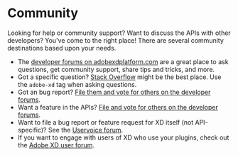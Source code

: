 # Community

Looking for help or community support? Want to discuss the APIs with other developers? You've come to the right place! There are several community destinations based upon your needs.

* The [developer forums on adobexdplatform.com](forums.adobexdplatform.com) are a great place to ask questions, get community support, share tips and tricks, and more.
* Got a specific question? [Stack Overflow](#https://stackoverflow.com/questions/tagged/adobe-xd) might be the best place. Use the `adobe-xd` tag when asking questions.
* Got an bug report? [File them and vote for others on the developer forums](https://forums.adobexdplatform.com/c/xd/api-bugs).
* Want a feature in the APIs? [File and vote for others on the developer forums](https://forums.adobexdplatform.com/c/xd/api-requests).
* Want to file a bug report or feature request for XD itself (not API-specific)? See the [Uservoice forum](https://adobexd.uservoice.com/).
* If you want to engage with users of XD who use your plugins, check out the [Adobe XD user forum](https://forums.adobe.com/community/adobexd).